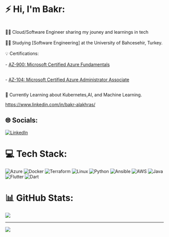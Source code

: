 # ⚡ Hi, I'm Bakr:
<br>👨‍💻 Cloud/Software Engineer sharing my jouney and learnings in tech </br><br>👨‍🎓 Studying [Software Engineering] at the University of Bahcesehir, Turkey.</br>
<br>💡 Certifications:</br>
<br>- [AZ-900: Microsoft Certified Azure Fundamentals](https://learn.microsoft.com/en-us/certifications/azure-fundamentals/) </br>

<br>- [AZ-104: Microsoft Certified Azure Administrator Associate](https://learn.microsoft.com/en-us/certifications/azure-administrator/) </br>

<br>💭 Currently Learning about Kubernetes,AI, and Machine Learning.</br>

https://www.linkedin.com/in/bakr-alakhras/
## 🌐 Socials:
[![LinkedIn](https://img.shields.io/badge/LinkedIn-%230077B5.svg?logo=linkedin&logoColor=white)](https://www.linkedin.com/in/bakr-alakhras/) 

# 💻 Tech Stack:
![Azure](https://img.shields.io/badge/azure-%230072C6.svg?style=for-the-badge&logo=microsoftazure&logoColor=white)
![Docker](https://img.shields.io/badge/docker-%230db7ed.svg?style=for-the-badge&logo=docker&logoColor=white)
![Terraform](https://img.shields.io/badge/terraform-%235835CC.svg?style=for-the-badge&logo=terraform&logoColor=white)
![Linux](https://img.shields.io/badge/Linux-FCC624?style=for-the-badge&logo=linux&logoColor=black)
![Python](https://img.shields.io/badge/python-3670A0?style=for-the-badge&logo=python&logoColor=ffdd54)
![Ansible](https://img.shields.io/badge/ansible-%231A1918.svg?style=for-the-badge&logo=ansible&logoColor=white)
![AWS](https://img.shields.io/badge/AWS-%23FF9900.svg?style=for-the-badge&logo=amazon-aws&logoColor=white)
![Java](https://img.shields.io/badge/java-%23ED8B00.svg?style=for-the-badge&logo=openjdk&logoColor=white) 
![Flutter](https://img.shields.io/badge/Flutter-%2302569B.svg?style=for-the-badge&logo=Flutter&logoColor=white)
![Dart](https://img.shields.io/badge/dart-%230175C2.svg?style=for-the-badge&logo=dart&logoColor=white) 

# 📊 GitHub Stats:
![](https://github-readme-stats.vercel.app/api/top-langs/?username=bakralakhras&theme=monokai&hide_border=false&include_all_commits=false&count_private=false&layout=compact)

---
[![](https://visitcount.itsvg.in/api?id=bakralakhras&icon=0&color=4)](https://visitcount.itsvg.in)

<!-- Proudly created with GPRM ( https://gprm.itsvg.in ) -->
